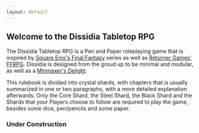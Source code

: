```yaml
---
layout: default
---
```

## Welcome to the Dissidia Tabletop RPG

The Dissidia Tabletop RPG is a Pen and Paper roleplaying game that is inspired by [Square Enix's Final Fantasy](https://en.wikipedia.org/wiki/Final_Fantasy_%28video_game%29) series as well as [Returner Games' FFRPG](http://ffrpg.net/ffrpg). Dissidia is designed from the groud up to be minimal and modular, as well as a [Minmaxer's Delight](http://tvtropes.org/pmwiki/pmwiki.php/Main/MinmaxersDelight).
  
This rulebook is divided into crystal shards, with chapters that is usually summarized in one or two paragraphs, with a more detailed explanation afterwards. Only the Core Shard, the Steel Shard, the Black Shard and the Shards that your Players choose to follow are required to play the game, besides some dice, pen/pencils and some paper.

### Under Construction
